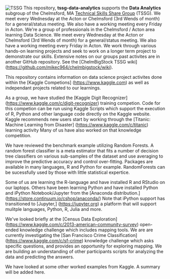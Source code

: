 ![TSSG](https://github.com/mikec964/chelmbigstock/blob/master/TSSGwiki.png) This repository, **tssg-data-analytics** supports the **Data Analytics** subgroup of the Chelmsford, MA [Technical Skills Share Group](https://groups.yahoo.com/neo/groups/TSSG-Chelmsford/info) (TSSG). We meet every Wednesday at the Acton or Chelmsford (3rd Wends of month) for a general/status meeting. We also have a working meeting every Friday in Acton. We're a group of professionals in the Chelmsford / Acton area learning Data Science.  We meet every Wednesday at the Acton or Chelmsford (3rd Wends of month) for a general/status meeting. We also have a working meeting every Friday in Acton. We work through various hands-on learning projects and seek to work on a longer term project to demonstrate our skills. Extensive notes on our groups past activites are in another GitHub repository. See the [ChelmBigStock TSSG wiki] (https://github.com/mikec964/chelmbigstock/wiki).

This repository contains information on data science project activites done within the [Kaggle Competions] (https://www.kaggle.com) as well as independant projects related to our learnings.

As a group, we have studied the [Kaggle Digit Recognizer] (https://www.kaggle.com/c/digit-recognizer) training competion.
Code for this competion can be run using Kaggle Scripts which support the execution of R, Python and other language code directly on the Kaggle website. Kaggle recommends new users start by working through the [Titanic: Machine Learning from Disaster] (https://www.kaggle.com/c/titanic) learning activity Many of us have also worked on that knowledge competition.

We have reviewed the benchmark example utilizing Random Forests. A random forest classifier is a meta estimator that fits a number of decision tree classifiers on various sub-samples of the dataset and use averaging to improve the predictive accuracy and control over-fitting. Packages are available in many languages, R and Python for example. RandomForests can be sucessfully used by those with little statistical expertice.

Some of us are learning the R-language and have installed R and RStudio on our laptops.  Others have been learning Python and have installed Python and iPython Notebook/Jupyter from the [Anaconda distribution.] (https://store.continuum.io/cshop/anaconda/) Note that iPython support has transitioned to [Jupyter,] (https://jupyter.org) a platform that will support mulitple languages, Python, R, Julia and more.

We've looked briefly at the [Census Data Exploration]
(https://www.kaggle.com/c/2013-american-community-survey) open-ended knowledge challenge which includes mapping tools. We are are currently investigating the [San Francisco Crime Classification] (https://www.kaggle.com/c/sf-crime) knowledge challenge which asks specific questions, and provides an opportunity for exploring mapping. We are building an understanding of other participants scripts for analyzing the data and predicting the answers.

We have looked at some other worked examples from Kaggle. A summary will be added here.

